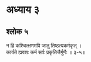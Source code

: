 # अध्याय ३

## श्लोक ५

न हि कश्चित्क्षणमपि जातु तिष्ठत्यकर्मकृत् ।<br>कार्यते ह्यवशः कर्म सर्वः प्रकृतिजैर्गुणैः ॥ ३-५॥<br><br>

